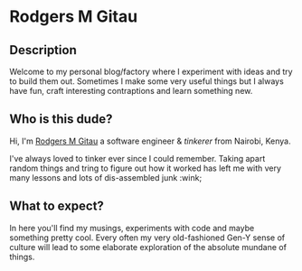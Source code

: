 # Rodgers M Gitau 

## Description

Welcome to my personal blog/factory where I experiment with ideas and try to build them out. Sometimes I make some very useful things but I always have fun, craft interesting contraptions and learn something new.


## Who is this dude?

Hi, I'm [Rodgers M Gitau](https://rodgersgitau.vercel.app) a software engineer & *tinkerer* from Nairobi, Kenya. 

I've always loved to tinker ever since I could remember. Taking apart random things and tring to figure out how it worked has left me with very many lessons and lots of dis-assembled junk :wink;

## What to expect?

In here you'll find my musings, experiments with code and maybe something pretty cool. Every often my very old-fashioned Gen-Y sense of culture will lead to some elaborate exploration of the absolute mundane of things.